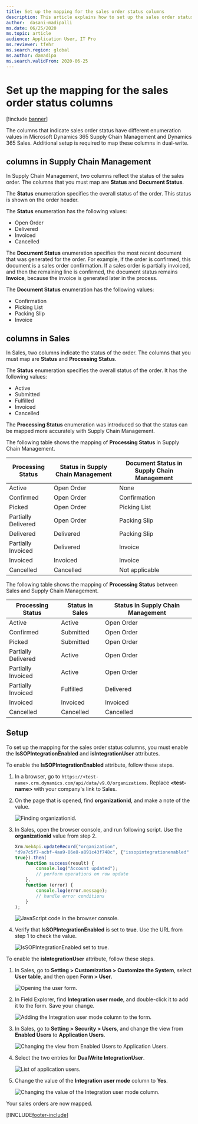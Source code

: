```yaml
---
title: Set up the mapping for the sales order status columns
description: This article explains how to set up the sales order status columns for dual-write.
author:  dasani-madipalli
ms.date: 06/25/2020
ms.topic: article
audience: Application User, IT Pro
ms.reviewer: tfehr
ms.search.region: global
ms.author: damadipa
ms.search.validFrom: 2020-06-25
---
```


# Set up the mapping for the sales order status columns

[!include [banner](../../includes/banner.md)]

The columns that indicate sales order status have different enumeration values in Microsoft Dynamics 365 Supply Chain Management and Dynamics 365 Sales. Additional setup is required to map these columns in dual-write.

## columns in Supply Chain Management

In Supply Chain Management, two columns reflect the status of the sales order. The columns that you must map are **Status** and **Document Status**.

The **Status** enumeration specifies the overall status of the order. This status is shown on the order header.

The **Status** enumeration has the following values:

- Open Order
- Delivered
- Invoiced
- Cancelled

The **Document Status** enumeration specifies the most recent document that was generated for the order. For example, if the order is confirmed, this document is a sales order confirmation. If a sales order is partially invoiced, and then the remaining line is confirmed, the document status remains **Invoice**, because the invoice is generated later in the process.

The **Document Status** enumeration has the following values:

- Confirmation
- Picking List
- Packing Slip
- Invoice

## columns in Sales

In Sales, two columns indicate the status of the order. The columns that you must map are **Status** and **Processing Status**.

The **Status** enumeration specifies the overall status of the order. It has the following values:

- Active
- Submitted
- Fulfilled
- Invoiced
- Cancelled

The **Processing Status** enumeration was introduced so that the status can be mapped more accurately with Supply Chain Management.

The following table shows the mapping of **Processing Status** in Supply Chain Management.

| Processing Status   | Status in Supply Chain Management | Document Status in Supply Chain Management |
|---------------------|-----------------------------------|--------------------------------------------|
| Active              | Open Order                        | None                                       |
| Confirmed           | Open Order                        | Confirmation                               |
| Picked              | Open Order                        | Picking List                               |
| Partially Delivered | Open Order                        | Packing Slip                               |
| Delivered           | Delivered                         | Packing Slip                               |
| Partially Invoiced  | Delivered                         | Invoice                                    |
| Invoiced            | Invoiced                          | Invoice                                    |
| Cancelled           | Cancelled                         | Not applicable                             |

The following table shows the mapping of **Processing Status** between Sales and Supply Chain Management.

| Processing Status   | Status in Sales | Status in Supply Chain Management |
|---------------------|-----------------|-----------------------------------|
| Active              | Active          | Open Order                        |
| Confirmed           | Submitted       | Open Order                        |
| Picked              | Submitted       | Open Order                        |
| Partially Delivered | Active          | Open Order                        |
| Partially Invoiced  | Active          | Open Order                        |
| Partially Invoiced  | Fulfilled       | Delivered                         |
| Invoiced            | Invoiced        | Invoiced                          |
| Cancelled           | Cancelled       | Cancelled                         |

## Setup

To set up the mapping for the sales order status columns, you must enable the **IsSOPIntegrationEnabled** and **isIntegrationUser** attributes.

To enable the **IsSOPIntegrationEnabled** attribute, follow these steps.

1. In a browser, go to `https://<test-name>.crm.dynamics.com/api/data/v9.0/organizations`. Replace **\<test-name\>** with your company's link to Sales.
2. On the page that is opened, find **organizationid**, and make a note of the value.

    ![Finding organizationid.](media/sales-map-orgid.png)

3. In Sales, open the browser console, and run following script. Use the **organizationid** value from step 2.

    ```javascript
    Xrm.WebApi.updateRecord("organization",
    "d9a7c5f7-acbf-4aa9-86e8-a891c43f748c", {"issopintegrationenabled" :
    true}).then(
        function success(result) {
            console.log("Account updated");
            // perform operations on row update
        },
        function (error) {
            console.log(error.message);
            // handle error conditions
        }
    );
    ```

    ![JavaScript code in the browser console.](media/sales-map-script.png)

4. Verify that **IsSOPIntegrationEnabled** is set to **true**. Use the URL from step 1 to check the value.

    ![IsSOPIntegrationEnabled set to true.](media/sales-map-integration-enabled.png)

To enable the **isIntegrationUser** attribute, follow these steps.

1. In Sales, go to **Setting \> Customization \> Customize the System**, select **User table**, and then open **Form \> User**.

    ![Opening the user form.](media/sales-map-user.png)

2. In Field Explorer, find **Integration user mode**, and double-click it to add it to the form. Save your change.

    ![Adding the Integration user mode column to the form.](media/sales-map-field-explorer.png)

3. In Sales, go to **Setting \> Security \> Users**, and change the view from **Enabled Users** to **Application Users**.

    ![Changing the view from Enabled Users to Application Users.](media/sales-map-enabled-users.png)

4. Select the two entries for **DualWrite IntegrationUser**.

    ![List of application users.](media/sales-map-user-mode.png)

5. Change the value of the **Integration user mode** column to **Yes**.

    ![Changing the value of the Integration user mode column.](media/sales-map-user-mode-yes.png)

Your sales orders are now mapped.


[!INCLUDE[footer-include](../../../../includes/footer-banner.md)]